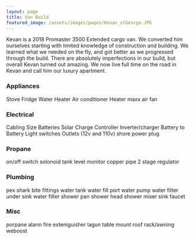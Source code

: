 ```yaml
---
layout: page
title: Van Build
featured_image: /assets/images/pages/Kevan_stGeorge.JPG
---
```


Kevan is a 2018 Promaster 3500 Extended cargo van. We converted him ourselves starting with limited knowledge of construction and building. We learned what we needed on the fly, and got better as we progressed through the build. There are absolutely imperfections in our build, but overall Kevan turned out amazing. We now live full time on the road in Kevan and call him our luxury apartment.

### Appliances
Stove
Fridge
Water Heater
Air conditioner
Heater
maxx air fan


### Electrical
Cabling Size
Batteries
Solar
Charge Controller
Inverter/charger
Battery to Battery
Light switches
Outlets (12v and 110v)
shore power plug

### Propane
on/off switch
solonoid
tank level monitor
copper pipe
2 stage regulator

### Plumbing
pex
shark bite fittings
water tank
water fill port
water pump
water filter
under sink water filter
shower pan
shower head
shower mixer
sink
faucet


### Misc
porpane alarm
fire exteniguisher
lagun table mount
roof rack/awning
weboost

